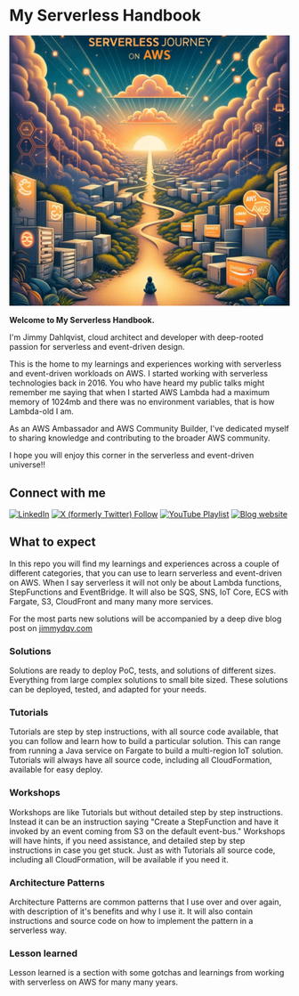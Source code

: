 # My Serverless Handbook

![Cover Image.](images/serverless-handbook-cover-image.png)

**Welcome to My Serverless Handbook.**

I'm Jimmy Dahlqvist, cloud architect and developer with deep-rooted passion for serverless and event-driven design.

This is the home to my learnings and experiences working with serverless and event-driven workloads on AWS. I started working with serverless technologies back in 2016. You who have heard my public talks might remember me saying that when I started AWS Lambda had a maximum memory of 1024mb and there was no environment variables, that is how Lambda-old I am.

As an AWS Ambassador and AWS Community Builder, I've dedicated myself to sharing knowledge and contributing to the broader AWS community.

I hope you will enjoy this corner in the serverless and event-driven universe!!

## Connect with me

[![LinkedIn](https://img.shields.io/badge/LinkedIn-0077B5?style=for-the-badge&logo=linkedin&logoColor=white)](https://www.linkedin.com/in/dahlqvistjimmy/)
[![X (formerly Twitter) Follow](https://img.shields.io/twitter/follow/jimmydahlqvist?style=for-the-badge&logo=x&logoColor=FFFFFF&labelColor=000000&color=000000)](https://twitter.com/jimmydahlqvist)
[![YouTube Playlist](https://img.shields.io/badge/YouTube-FF0000?style=for-the-badge&logo=youtube&logoColor=white)](https://youtube.com/playlist?list=PLTNLZCwlGJtjZ_8TiJmLSEI5WXYWbXAo0&si=z_1o1-SGmN1QJW12)
[![Blog website](https://img.shields.io/badge/Blog-https://jimmydqv.com-red)](https://jimmydqv.com)

## What to expect

In this repo you will find my learnings and experiences across a couple of different categories, that you can use to learn serverless and event-driven on AWS. When I say serverless it will not only be about Lambda functions, StepFunctions and EventBridge. It will also be SQS, SNS, IoT Core, ECS with Fargate, S3, CloudFront and many many more services.

For the most parts new solutions will be accompanied by a deep dive blog post on [jimmydqv.com](https://jimmydqv.com)

### Solutions

Solutions are ready to deploy PoC, tests, and solutions of different sizes. Everything from large complex solutions to small bite sized. These solutions can be deployed, tested, and adapted for your needs.

### Tutorials

Tutorials are step by step instructions, with all source code available, that you can follow and learn how to build a particular solution. This can range from running a Java service on Fargate to build a multi-region IoT solution. Tutorials will always have all source code, including all CloudFormation, available for easy deploy.

### Workshops

Workshops are like Tutorials but without detailed step by step instructions. Instead it can be an instruction saying "Create a StepFunction and have it invoked by an event coming from S3 on the default event-bus." Workshops will have hints, if you need assistance, and detailed step by step instructions in case you get stuck. Just as with Tutorials all source code, including all CloudFormation, will be available if you need it.

### Architecture Patterns

Architecture Patterns are common patterns that I use over and over again, with description of it's benefits and why I use it. It will also contain instructions and source code on how to implement the pattern in a serverless way.

### Lesson learned

Lesson learned is a section with some gotchas and learnings from working with serverless on AWS for many many years.
